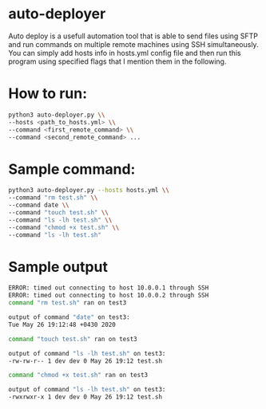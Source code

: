 # auto-deployer
Auto deploy is a usefull automation tool that is able to send files using SFTP and run commands on multiple remote machines using SSH simultaneously.
You can simply add hosts info in hosts.yml config file and then run this program using specified flags that I mention them in the following.
# How to run:
```bash
python3 auto-deployer.py \\
--hosts <path_to_hosts.yml> \\
--command <first_remote_command> \\ 
--command <second_remote_command> ...
```

# Sample command:
```bash
python3 auto-deployer.py --hosts hosts.yml \\
--command "rm test.sh" \\
--command date \\
--command "touch test.sh" \\
--command "ls -lh test.sh" \\
--command "chmod +x test.sh" \\
--command "ls -lh test.sh"
```

# Sample output
```bash
ERROR: timed out connecting to host 10.0.0.1 through SSH
ERROR: timed out connecting to host 10.0.0.2 through SSH
command "rm test.sh" ran on test3

output of command "date" on test3:
Tue May 26 19:12:48 +0430 2020

command "touch test.sh" ran on test3

output of command "ls -lh test.sh" on test3:
-rw-rw-r-- 1 dev dev 0 May 26 19:12 test.sh

command "chmod +x test.sh" ran on test3

output of command "ls -lh test.sh" on test3:
-rwxrwxr-x 1 dev dev 0 May 26 19:12 test.sh
```
